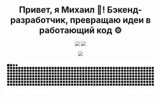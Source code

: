 <h1 align="center">Привет, я Михаил 👋! Бэкенд-разработчик, превращаю идеи в работающий код ⚙️</h1>


<p align="center">
  <img src="https://github-readme-stats.vercel.app/api?username=nikkes174&show_icons=true&theme=tokyonight&hide_border=true" height="160"/>
  <img src="https://github-readme-stats.vercel.app/api/top-langs/?username=nikkes174&layout=compact&theme=tokyonight&hide_border=true" height="160"/>
</p>
<p align="center">
  <a href="https://t.me/@davsetakie">
    <img src="https://img.shields.io/badge/Telegram-2CA5E0?style=for-the-badge&logo=telegram&logoColor=white"/>
  </a>
</p>

<p align="center">
  <img src="https://raw.githubusercontent.com/nikkes174/snk/output/snake.svg" alt="Snake animation"/>
</p>




